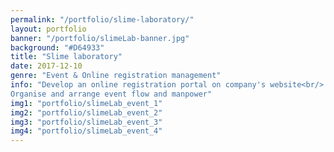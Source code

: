 ```yaml
---
permalink: "/portfolio/slime-laboratory/"
layout: portfolio
banner: "/portfolio/slimeLab-banner.jpg"
background: "#D64933"
title: "Slime laboratory"
date: 2017-12-10
genre: "Event & Online registration management"
info: "Develop an online registration portal on company's website<br/>
Organise and arrange event flow and manpower"
img1: "portfolio/slimeLab_event_1"
img2: "portfolio/slimeLab_event_2"
img3: "portfolio/slimeLab_event_3"
img4: "portfolio/slimeLab_event_4"
---
```

